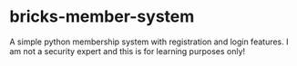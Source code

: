 # bricks-member-system
A simple python membership system with registration and login features. I am not a security expert and this is for learning purposes only! 
